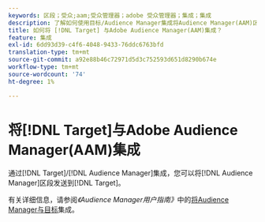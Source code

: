 ```yaml
---
keywords: 区段；受众;aam;受众管理器；adobe 受众管理器；集成；集成
description: 了解如何使用目标/Audience Manager集成将Audience Manager(AAM)区段发送到Adobe Target。
title: 如何将 [!DNL Target] 与Adobe Audience Manager(AAM)集成？
feature: 集成
exl-id: 6dd93d39-c4f6-4048-9433-76ddc6763bfd
translation-type: tm+mt
source-git-commit: a92e88b46c72971d5d3c752593d651d8290b674e
workflow-type: tm+mt
source-wordcount: '74'
ht-degree: 1%

---
```


# 将[!DNL Target]与Adobe Audience Manager(AAM)集成

通过[!DNL Target]/[!DNL Audience Manager]集成，您可以将[!DNL Audience Manager]区段发送到[!DNL Target]。

有关详细信息，请参阅&#x200B;*《Audience Manager用户指南》*&#x200B;中的[将Audience Manager与目标](https://experienceleague.adobe.com/docs/audience-manager/user-guide/implementation-integration-guides/integration-other-solutions/aam-target-integration.html)集成。
